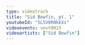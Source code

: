 ```yaml
---
type: videotrack
title: "Sid Bowfin, pt. 1"
youtubeId: "5L5V0RNkEXs"
videoevents: vevt0015
videoartists: ["Sid Bowfin"]
---
```

